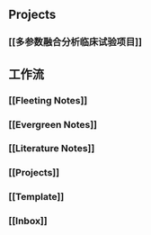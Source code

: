 ## Projects
### [[多参数融合分析临床试验项目]]
## 工作流
### [[Fleeting Notes]]
### [[Evergreen Notes]]
### [[Literature Notes]]
### [[Projects]]
### [[Template]]
### [[Inbox]]
